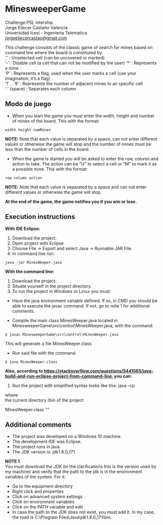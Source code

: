 # MinesweeperGame
Challenge PSL intership  
Jorge Eliecer Castaño Valencia  
Universidad Icesi - Ingenieria Telematica  
jorgeeliecercastao@gmail.com

This challenge consists of the classic game of search for mines based on command line where the board is constituted by:  
‘.’ : Unselected cell (can be uncovered or marked)  
‘-’ : Disable cell (a cell that can not be modified by the user)
‘*’ : Represents a mine  
‘P’ : Represents a flag, used when the user marks a cell (use your imagination, it’s a flag)  
‘1’ .. ‘9’ : Represents the number of adjacent mines to an specific cell  
‘ ’ (space) : Separates each column  


## Modo de juego  
* When you start the game you must enter the width, height and number of mines of the board. This with the format:  
```
width height numMines  
```  
**NOTE:** Note that each value is separated by a space, can not enter different values ​​or otherwise the game will stop and the number of mines must be less than the number of cells in the board.
  
  
* When the game is started you will be asked to enter the row, column and action to take. The action can be "U" to select a cell or "M" to mark it as a possible mine. This with the format:  
``` 
row column action  
```  
**NOTE:** Note that each value is separated by a space and can not enter different values ​​or otherwise the game will stop.  
  
**At the end of the game, the game notifies you if you win or lose.**



## Execution instructions   

**With IDE Eclipse:**  
1. Download the project.  
2. Open project with Eclipse  
3. Choose File -> Export and select Java -> Runnable JAR File.  
4. In command line run:  
```  
java -jar MinesWeeper.java  
```  

**With the command line:**

1. Download the project.
2. Situate yourself in the project directory.
3. To run the project in Windows or Linux you must:

* Have the java environment variable defined. If so, in CMD you should be able to execute the javac command. If not, go to note 1 for additional comments.

* Compile the main class MinesWeeper.java located in MinesweeperGame\src\control\MinesWeeper.java, with the command:  
```
$ javac MinesweeperGame\src\control\MinesWeeper.java
```

This will generate a file MinesWeeper.class

* Run said file with the command  
```
$ java MinesWeeper.class
```  

**Also, according to https://stackoverflow.com/questions/5441565/java-build-and-run-eclipse-project-from-command-line, you can:**
1. Run the project with simplified syntax looks like this:
java -cp <classpath> <main class> <args>  
  
where:  
<classpath>  the current directory /bin of the project  
<main class> MinesWeeper.class  
<args> ""  
     
       
       
 
## Additional comments
* The project was developed on a Windows 10 machine.
* The development IDE was Eclipse.
* The project runs in java.
* The JDK version is: jdk1.8.0_171.

**NOTE 1**  
You must download the JDK (in the clarifications this is the version used by my machine) and verify that the path to the jdk is in the environment variables of the system. For it:
- Go to the equipment directory
- Right click and properties
- Click on advanced system settings
- Click on environment variables
- Click on the PATH variable and edit
- In case the path to the JDK does not exist, you must add it. In my case, the road is C:\Program Files\Java\jdk1.8.0_171\bin.
